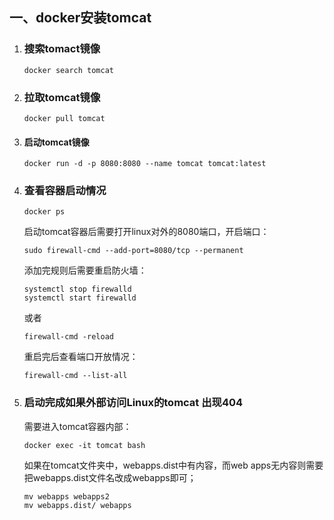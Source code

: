 ## 一、docker安装tomcat

1. ###     搜索tomact镜像

   ```
   docker search tomcat
   ```

2. ### 拉取tomcat镜像

   ```
   docker pull tomcat
   ```

3. #### 启动tomcat镜像

   ```
   docker run -d -p 8080:8080 --name tomcat tomcat:latest
   ```

4. ### 查看容器启动情况

   ```
   docker ps 
   ```

   启动tomcat容器后需要打开linux对外的8080端口，开启端口：

   ```
   sudo firewall-cmd --add-port=8080/tcp --permanent
   ```

   添加完规则后需要重启防火墙：

   ```
   systemctl stop firewalld
   systemctl start firewalld
   ```

   或者

   ```
   firewall-cmd -reload
   ```

   重启完后查看端口开放情况：

   ```
   firewall-cmd --list-all
   ```

5. ### 启动完成如果外部访问Linux的tomcat 出现404

   需要进入tomcat容器内部：

   ```
   docker exec -it tomcat bash
   ```

   如果在tomcat文件夹中，webapps.dist中有内容，而web apps无内容则需要把webapps.dist文件名改成webapps即可；

   ```
   mv webapps webapps2
   mv webapps.dist/ webapps
   ```

   